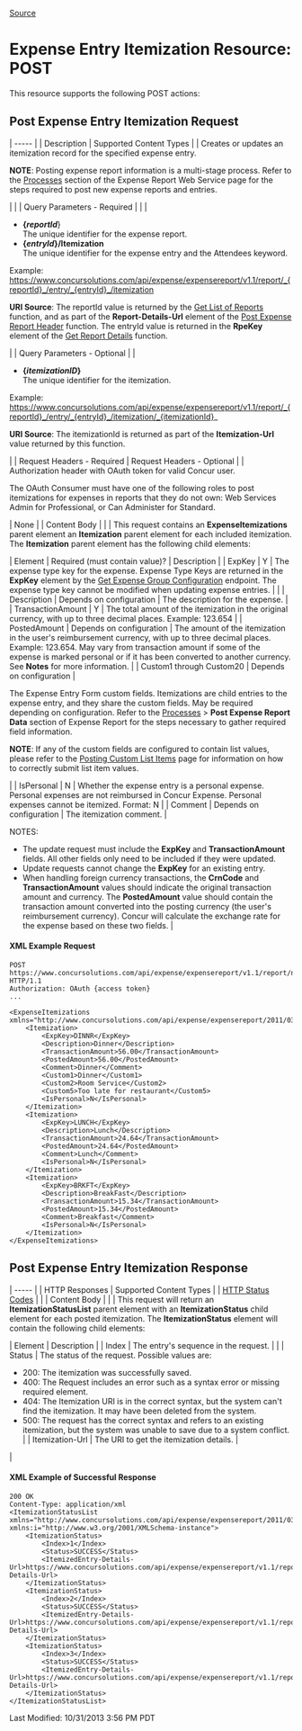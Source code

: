 [Source](https://developer.concur.com/expense-report/expense-entry-itemization-resource/expense-entry-itemization-resource-post "Permalink to Expense Entry Itemization Resource: POST")

# Expense Entry Itemization Resource: POST

This resource supports the following POST actions:

##  Post Expense Entry Itemization Request

| ----- |
|  Description |  Supported Content Types |
|  Creates or updates an itemization record for the specified expense entry.

**NOTE**: Posting expense report information is a multi-stage process. Refer to the [Processes][1] section of the Expense Report Web Service page for the steps required to post new expense reports and entries.

 |   |
|  Query Parameters - Required |   |
|

* **{_reportId_**}  
The unique identifier for the expense report.
* **{_entryId_}/Itemization**  
The unique identifier for the expense entry and the Attendees keyword.

Example:  
https://www.concursolutions.com/api/expense/expensereport/v1.1/report/_{reportId}_/entry/_{entryId}_/itemization

**URI Source**: The reportId value is returned by the [Get List of Reports][2] function, and as part of the **Report-Details-Url** element of the [ Post Expense Report Header][3] function. The entryId value is returned in the **RpeKey** element of the [Get Report Details][4] function.

 |
|  Query Parameters - Optional |
|

* **{_itemizationID_}**  
The unique identifier for the itemization.

Example: https://www.concursolutions.com/api/expense/expensereport/v1.1/report/_{reportId}_/entry/_{entryId}_/itemization/_{itemizationId}_

**URI Source**: The itemizationId is returned as part of the **Itemization-Url** value returned by this function.

 |
|  Request Headers - Required |  Request Headers - Optional |
|  Authorization header with OAuth token for valid Concur user.

The OAuth Consumer must have one of the following roles to post itemizations for expenses in reports that they do not own: Web Services Admin for Professional, or Can Administer for Standard.

 |  None |
|  Content Body |   |
|  This request contains an **ExpenseItemizations** parent element an **Itemization** parent element for each included itemization. The **Itemization** parent element has the following child elements:  

|  Element |  Required (must contain value)? |  Description |
|  ExpKey |  Y |  The expense type key for the expense. Expense Type Keys are returned in the **ExpKey** element by the [Get Expense Group Configuration][5] endpoint. The expense type key cannot be modified when updating expense entries. |   |
|  Description |  Depends on configuration |  The description for the expense. |
|  TransactionAmount |  Y |  The total amount of the itemization in the original currency, with up to three decimal places. Example: 123.654 |
|  PostedAmount |  Depends on configuration |  The amount of the itemization in the user's reimbursement currency, with up to three decimal places. Example: 123.654. May vary from transaction amount if some of the expense is marked personal or if it has been converted to another currency. See **Notes** for more information. |
|  Custom1 through Custom20 |  Depends on configuration |

The Expense Entry Form custom fields. Itemizations are child entries to the expense entry, and they share the custom fields. May be required depending on configuration. Refer to the [Processes][1] > **Post Expense Report Data** section of Expense Report for the steps necessary to gather required field information.

**NOTE**: If any of the custom fields are configured to contain list values, please refer to the [Posting Custom List Items][6] page for information on how to correctly submit list item values.

 |
|  IsPersonal |  N |  Whether the expense entry is a personal expense. Personal expenses are not reimbursed in Concur Expense. Personal expenses cannot be itemized. Format: N |
|  Comment |  Depends on configuration |  The itemization comment. |

NOTES:

* The update request must include the **ExpKey** and **TransactionAmount** fields. All other fields only need to be included if they were updated.
* Update requests cannot change the **ExpKey** for an existing entry.
* When handling foreign currency transactions, the **CrnCode** and **TransactionAmount** values should indicate the original transaction amount and currency. The **PostedAmount** value should contain the transaction amount converted into the posting currency (the user's reimbursement currency). Concur will calculate the exchange rate for the expense based on these two fields.
 |

####  XML Example Request

    POST https://www.concursolutions.com/api/expense/expensereport/v1.1/report/nxxKgLlnROz$sQ6SKJFjLNs4OWBErcJ8yX/entry/nE0avYnILNNi9qkVyS3lYPuv4Mop4QmVs/Itemization  HTTP/1.1
    Authorization: OAuth {access token}
    ...

    <ExpenseItemizations xmlns="http://www.concursolutions.com/api/expense/expensereport/2011/03">
        <Itemization>
            <ExpKey>DINNR</ExpKey>
            <Description>Dinner</Description>
            <TransactionAmount>56.00</TransactionAmount>
            <PostedAmount>56.00</PostedAmount>
            <Comment>Dinner</Comment>
            <Custom1>Dinner</Custom1>
            <Custom2>Room Service</Custom2>
            <Custom5>Too late for restaurant</Custom5>
            <IsPersonal>N</IsPersonal>
        </Itemization>
        <Itemization>
            <ExpKey>LUNCH</ExpKey>
            <Description>Lunch</Description>
            <TransactionAmount>24.64</TransactionAmount>
            <PostedAmount>24.64</PostedAmount>
            <Comment>Lunch</Comment>
            <IsPersonal>N</IsPersonal>
        </Itemization>
        <Itemization>
            <ExpKey>BRKFT</ExpKey>
            <Description>BreakFast</Description>
            <TransactionAmount>15.34</TransactionAmount>
            <PostedAmount>15.34</PostedAmount>
            <Comment>Breakfast</Comment>
            <IsPersonal>N</IsPersonal>
        </Itemization>
    </ExpenseItemizations>

##  Post Expense Entry Itemization Response

| ----- |
|  HTTP Responses |  Supported Content Types |
|  [HTTP Status Codes][7] |   |
|  Content Body |   |
|  This request will return an **ItemizationStatusList** parent element with an **ItemizationStatus** child element for each posted itemization. The **ItemizationStatus** element will contain the following child elements:

|  Element |  Description |
|  Index |  The entry's sequence in the request. |   |
|  Status |  The status of the request. Possible values are:

* 200: The itemization was successfully saved.
* 400: The Request includes an error such as a syntax error or missing required element.
* 404: The Itemization URI is in the correct syntax, but the system can't find the itemization. It may have been deleted from the system.
* 500: The request has the correct syntax and refers to an existing itemization, but the system was unable to save due to a system conflict.
 |
|  Itemization-Url |  The URI to get the itemization details. |

 |

####  XML Example of Successful Response

    200 OK
    Content-Type: application/xml
    <ItemizationStatusList xmlns="http://www.concursolutions.com/api/expense/expensereport/2011/03" xmlns:i="http://www.w3.org/2001/XMLSchema-instance">
        <ItemizationStatus>
            <Index>1</Index>
            <Status>SUCCESS</Status>
            <ItemizedEntry-Details-Url>https://www.concursolutions.com/api/expense/expensereport/v1.1/report/nxxKgLlnROz3zHJBCRk$puJLmXp25RsAwp/entry/nE0avYnILNNi9qkVyS3lYPuv4Mop4QmVs/itemization/nE0avYnILN69JgpJGuSCy5qqirEfFcds4</ItemizedEntry-Details-Url>
        </ItemizationStatus>
        <ItemizationStatus>
            <Index>2</Index>
            <Status>SUCCESS</Status>
            <ItemizedEntry-Details-Url>https://www.concursolutions.com/api/expense/expensereport/v1.1/report/nxxKgLlnROz3zHJBCRk$puJLmXp25RsAwp/entry/nE0avYnILNNi9qkVyS3lYPuv4Mop4QmVs/itemization/nE0avYnILN65lGE4Zka1YOp608re6ASJb</ItemizedEntry-Details-Url>
        </ItemizationStatus>
        <ItemizationStatus>
            <Index>3</Index>
            <Status>SUCCESS</Status>
            <ItemizedEntry-Details-Url>https://www.concursolutions.com/api/expense/expensereport/v1.1/report/nxxKgLlnROz3zHJBCRk$puJLmXp25RsAwp/entry/nE0avYnILNNi9qkVyS3lYPuv4Mop4QmVs/itemization/nE0avYnILN6nw6Hi0jhAuYXAXiXNej7zb</ItemizedEntry-Details-Url>
        </ItemizationStatus>
    </ItemizationStatusList>

  
Last Modified: 10/31/2013 3:56 PM PDT

[1]: https://developer.concur.com/node/465#process
[2]: https://developer.concur.com/node/487
[3]: https://developer.concur.com/node/485
[4]: https://developer.concur.com/node/487#reportdetails
[5]: https://developer.concur.com/node/473
[6]: https://developer.concur.com/node/554
[7]: https://developer.concur.com/node/205
